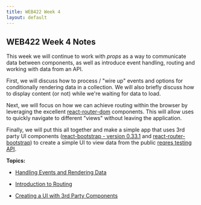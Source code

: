 ```yaml
---
title: WEB422 Week 4
layout: default
---
```


## WEB422 Week 4 Notes

This week we will continue to work with *props* as a way to communicate data between components, as well as introduce event handling, routing and working with data from an API. 

First, we will discuss how to process / "wire up" events and options for conditionally rendering data in a collection.  We will also briefly discuss how to display content (or not) while we're waiting for data to load.  

Next, we will focus on how we can achieve routing within the browser by leveraging the excellent [react-router-dom](https://www.npmjs.com/package/react-router-dom) components.  This will allow uses to quickly navigate to different "views" without leaving the application.

Finally, we will put this all together and make a simple app that uses 3rd party UI components ([react-bootstrap - version 0.33.1](https://react-bootstrap-v3.netlify.com/) and [react-router-bootstrap](https://www.npmjs.com/package/react-router-bootstrap)) to create a simple UI to view data from the public [reqres testing API](https://reqres.in/).


**Topics:**

* [Handling Events and Rendering Data](react-events-and-data)

* [Introduction to Routing](react-routing)

* [Creating a UI with 3rd Party Components](react-components-2)

<br>